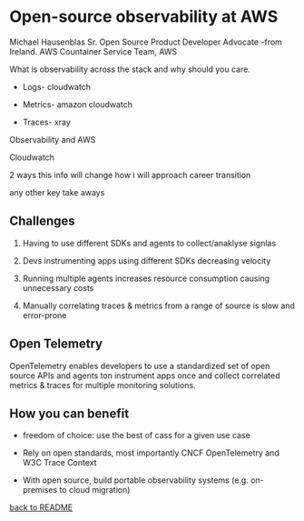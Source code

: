 # Open-source observability at AWS

Michael Hausenblas Sr. Open Source Product Developer Advocate -from Ireland. AWS Countainer Service Team, AWS

What is observability across the stack and why should you care.

- Logs- cloudwatch

- Metrics- amazon cloudwatch

- Traces- xray

Observability and AWS

Cloudwatch

2 ways this info will change how i will approach career transition

any other key take aways

## Challenges

1. Having to use different SDKs and agents to collect/anaklyse signlas

1. Devs instrumenting apps using different SDKs decreasing velocity

1. Running multiple agents increases resource consumption causing unnecessary costs

1. Manually correlating traces & metrics from a range of source is slow and error-prone

## Open Telemetry

OpenTelemetry enables developers to use a standardized set of open source APIs and agents ton instrument apps once and collect correlated metrics & traces for multiple monitoring solutions.

## How you can benefit

- freedom of choice: use the best of cass for a given use case

- Rely on open standards, most importantly CNCF OpenTelemetry and W3C Trace Context

- With open source, build portable observability systems (e.g. on-premises to cloud migration)

[back to README](README.md)
